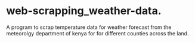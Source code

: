 # web-scrapping_weather-data.
A program to scrap temperature data for weather forecast from the meteorolgy department of kenya for  for different counties across the land.
